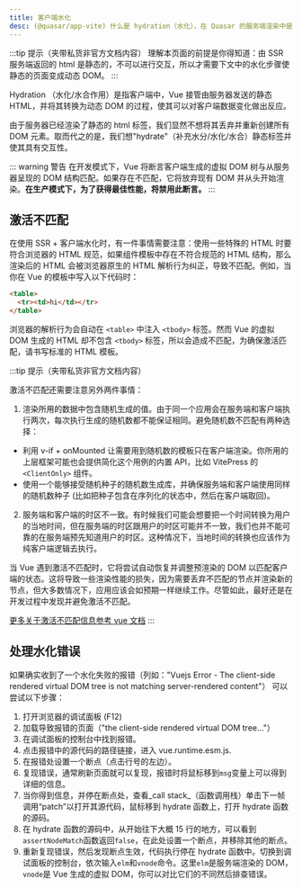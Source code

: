 ```yaml
---
title: 客户端水化
desc: (@quasar/app-vite) 什么是 hydration（水化），在 Quasar 的服务端渲染中是怎么进行 hydration（水化）的。
---
```


:::tip 提示（夹带私货非官方文档内容）
理解本页面的前提是你得知道：由 SSR 服务端返回的 html 是静态的，不可以进行交互，所以才需要下文中的水化步骤使静态的页面变成动态 DOM。
:::


Hydration （水化/水合作用）是指客户端中，Vue 接管由服务器发送的静态 HTML，并将其转换为动态 DOM 的过程，使其可以对客户端数据变化做出反应。

由于服务器已经渲染了静态的 html 标签，我们显然不想将其丢弃并重新创建所有 DOM 元素。取而代之的是，我们想"hydrate"（补充水分/水化/水合）静态标签并使其具有交互性。

::: warning 警告
在开发模式下，Vue 将断言客户端生成的虚拟 DOM 树与从服务器呈现的 DOM 结构匹配。如果存在不匹配，它将放弃现有 DOM 并从头开始渲染。**在生产模式下，为了获得最佳性能，将禁用此断言。**
:::

## 激活不匹配

在使用 SSR + 客户端水化时，有一件事情需要注意：使用一些特殊的 HTML 时要符合浏览器的 HTML 规范，如果组件模板中存在不符合规范的 HTML 结构，那么渲染后的 HTML 会被浏览器原生的 HTML 解析行为纠正，导致不匹配。例如，当你在 Vue 的模板中写入以下代码时：

```html
<table>
  <tr><td>hi</td></tr>
</table>
```

浏览器的解析行为会自动在 `<table>` 中注入 `<tbody>` 标签。然而 Vue 的虚拟 DOM 生成的 HTML 却不包含 `<tbody>` 标签，所以会造成不匹配，为确保激活匹配，请书写标准的 HTML 模板。

:::tip 提示（夹带私货非官方文档内容）

激活不匹配还需要注意另外两件事情：
1. 渲染所用的数据中包含随机生成的值。由于同一个应用会在服务端和客户端执行两次，每次执行生成的随机数都不能保证相同。避免随机数不匹配有两种选择：
  * 利用 v-if + onMounted 让需要用到随机数的模板只在客户端渲染。你所用的上层框架可能也会提供简化这个用例的内置 API，比如 VitePress 的 `<ClientOnly>` 组件。
  * 使用一个能够接受随机种子的随机数生成库，并确保服务端和客户端使用同样的随机数种子 (比如把种子包含在序列化的状态中，然后在客户端取回)。
2. 服务端和客户端的时区不一致。有时候我们可能会想要把一个时间转换为用户的当地时间，但在服务端的时区跟用户的时区可能并不一致，我们也并不能可靠的在服务端预先知道用户的时区。这种情况下，当地时间的转换也应该作为纯客户端逻辑去执行。

当 Vue 遇到激活不匹配时，它将尝试自动恢复并调整预渲染的 DOM 以匹配客户端的状态。这将导致一些渲染性能的损失，因为需要丢弃不匹配的节点并渲染新的节点，但大多数情况下，应用应该会如预期一样继续工作。尽管如此，最好还是在开发过程中发现并避免激活不匹配。

[更多关于激活不匹配信息参考 vue 文档](https://cn.vuejs.org/guide/scaling-up/ssr.html#hydration-mismatch)
:::

## 处理水化错误

如果确实收到了一个水化失败的报错（列如："Vuejs Error - The client-side rendered virtual DOM tree is not matching server-rendered content"）
可以尝试以下步骤：

1. 打开浏览器的调试面板 (F12)
2. 加载导致报错的页面（"the client-side rendered virtual DOM tree..."）
3. 在调试面板的控制台中找到报错。
4. 点击报错中的源代码的路径链接，进入 vue.runtime.esm.js.
5. 在报错处设置一个断点（点击行号的左边）。
6. 复现错误，通常刷新页面就可以复现，报错时将鼠标移到`msg`变量上可以得到详细的信息。
7. 当你得到信息，并停在断点处，查看_call stack_（函数调用栈）单击下一帧调用“patch”以打开其源代码，鼠标移到 hydrate 函数上，打开 hydrate 函数的源码。
8. 在 hydrate 函数的源码中，从开始往下大概 15 行的地方，可以看到`assertNodeMatch`函数返回`false`，在此处设置一个断点，并移除其他的断点。
9. 重新复现错误，然后发现断点生效，代码执行停在 hydrate 函数中。切换到调试面板的控制台，依次输入`elm`和`vnode`命令。这里`elm`是服务端渲染的 DOM，`vnode`是 Vue 生成的虚拟 DOM，你可以对比它们的不同然后排查错误。
